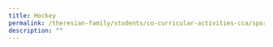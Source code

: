 ```yaml
---
title: Hockey
permalink: /theresian-family/students/co-curricular-activities-cca/sports-n-games/hockey/
description: ""
---
```

